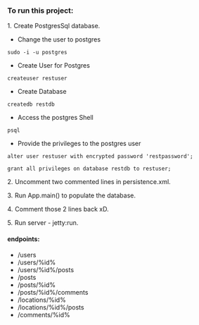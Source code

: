
### To run this project:

1. Create PostgresSql database.

* Change the user to postgres
 
`sudo -i -u postgres`

* Create User for Postgres

`createuser restuser`

* Create Database

`createdb restdb`

* Access the postgres Shell

`psql`

* Provide the privileges to the postgres user

`alter user restuser with encrypted password 'restpassword';`

`grant all privileges on database restdb to restuser;`

2. Uncomment two commented lines in persistence.xml.

3. Run App.main() to populate the database.

4. Comment those 2 lines back xD.

5. Run server - jetty:run.

#### endpoints:

* /users
* /users/%id%
* /users/%id%/posts
* /posts
* /posts/%id%
* /posts/%id%/comments
* /locations/%id%
* /locations/%id%/posts
* /comments/%id%
